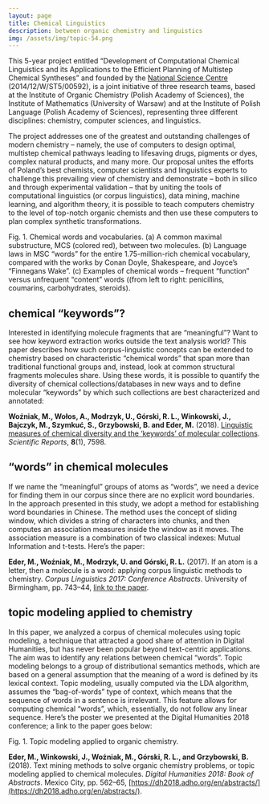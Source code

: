 ```yaml
---
layout: page
title: Chemical Linguistics
description: between organic chemistry and linguistics
img: /assets/img/topic-54.png
---
```



This 5-year project entitled “Development of Computational Chemical Linguistics and its Applications to the Efficient Planning of Multistep Chemical Syntheses” and founded by the [National Science Centre](https://ncn.gov.pl/?language=en) (2014/12/W/ST5/00592), is a joint initiative of three research teams, based at the Institute of Organic Chemistry (Polish Academy of Sciences), the Institute of Mathematics (University of Warsaw) and at the Institute of Polish Language (Polish Academy of Sciences), representing three different disciplines: chemistry, computer sciences, and linguistics. 

The project addresses one of the greatest and outstanding challenges of modern chemistry –
namely, the use of computers to design optimal, multistep chemical pathways leading to lifesaving drugs, pigments or dyes, complex natural products, and many more. Our proposal
unites the efforts of Poland’s best chemists, computer scientists and linguistics experts to challenge this prevailing view of chemistry and demonstrate – both in silico and through experimental validation – that by uniting the tools of computational linguistics (or corpus linguistics), data mining, machine learning, and algorithm theory, it is possible to teach computers chemistry to the level of top-notch organic chemists and then use these computers to plan complex synthetic transformations.








<div>
    <img class="col three left" src="{{ site.baseurl }}/assets/img/41598_2018_25440_Fig1_HTML.jpg" alt="" title="example image"/>
</div>
<div class="col three caption">
    Fig. 1. Chemical words and vocabularies. (a) A common maximal substructure, MCS (colored red), between two molecules. (b) Language laws in MSC “words” for the entire 1.75-million-rich chemical vocabulary, compared with the works by Conan Doyle, Shakespeare, and Joyce’s “Finnegans Wake”. (c) Examples of chemical words – frequent “function” versus unfrequent “content” words ((from left to right: penicillins, coumarins, carbohydrates, steroids).
</div>




## chemical “keywords”? 

Interested in identifying molecule fragments that are “meaningful”? Want to see how keyword extraction works outside the text analysis world? This paper describes how such corpus-linguistic concepts can be extended to chemistry based on characteristic “chemical words” that span more than traditional functional groups and, instead, look at common structural fragments molecules share. Using these words, it is possible to quantify the diversity of chemical collections/databases in new ways and to define molecular “keywords” by which such collections are best characterized and annotated:

**Woźniak, M., Wołos, A., Modrzyk, U., Górski, R. L., Winkowski, J., Bajczyk, M., Szymkuć, S., Grzybowski, B. and Eder, M.** (2018). [Linguistic measures of chemical diversity and the ‘keywords’ of molecular collections](http://www.nature.com/articles/s41598-018-25440-6). _Scientific Reports_, **8**(1), 7598.


## “words” in chemical molecules

If we name the “meaningful” groups of atoms as “words”, we need a device
for finding them in our corpus since there are no explicit word boundaries. In the approach presented in this study, we adopt a method for establishing word boundaries in Chinese. The method uses the concept of sliding window, which divides a string of
characters into chunks, and then computes an association measures inside the
window as it moves. The association measure is a combination of two classical
indexes: Mutual Information and t-tests. Here’s the paper:

**Eder, M., Woźniak, M., Modrzyk, U. and Górski, R. L.** (2017). If an atom is a letter, then a molecule is a word: applying corpus linguistic methods to chemistry. _Corpus Linguistics 2017: Conference Abstracts_. University of Birmingham, pp. 743–44, [link to the paper](https://www.birmingham.ac.uk/Documents/college-artslaw/corpus/conference-archives/2017/general/paper366.pdf).




## topic modeling applied to chemistry

In this paper, we analyzed a corpus of chemical molecules using topic modeling, a technique that attracted a good share of attention in Digital Humanities, but has never been popular beyond text-centric applications. The aim was to identify any relations between chemical “words”. Topic modeling belongs to a group of distributional semantics methods, which are based on a general assumption that the meaning of a word is defined by its lexical context. Topic modeling, usually computed via the LDA algorithm, assumes the “bag-of-words” type of context, which means that the sequence of words in a sentence is irrelevant. This feature allows for computing chemical “words”, which, essentially, do not follow any linear sequence. Here’s the poster we presented at the Digital Humanities 2018 conference; a link to the paper goes below:

<div>
    <img class="col three left" src="{{ site.baseurl }}/assets/img/CHEM_poster_ver7.png" alt="" title="example image"/>
</div>
<div class="col three caption">
    Fig. 1. Topic modeling applied to organic chemistry.
</div>

**Eder, M., Winkowski, J., Woźniak, M., Górski, R. L., and Grzybowski, B.** (2018). 
Text mining methods to solve organic chemistry problems, or topic modeling applied to chemical molecules. _Digital Humanities 2018: Book of Abstracts_. Mexico City, pp. 562–65, [https://dh2018.adho.org/en/abstracts/](https://dh2018.adho.org/en/abstracts/).





